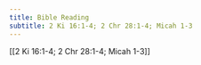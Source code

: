 ```yaml
---
title: Bible Reading
subtitle: 2 Ki 16:1-4; 2 Chr 28:1-4; Micah 1-3
---
```


[[2 Ki 16:1-4; 2 Chr 28:1-4; Micah 1-3]]